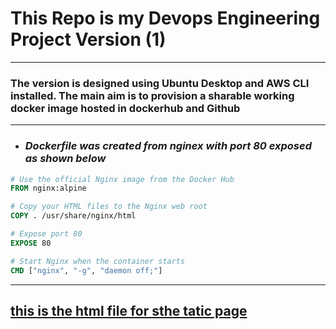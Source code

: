 # **This Repo is my Devops Engineering Project Version (1)**
------
### The version is designed using Ubuntu Desktop and AWS CLI installed. The main aim is to provision a sharable working docker image hosted in dockerhub and Github
  -----

- ### _Dockerfile was created from nginex with port 80 exposed as shown below_

``` Dockerfile
# Use the official Nginx image from the Docker Hub
FROM nginx:alpine

# Copy your HTML files to the Nginx web root
COPY . /usr/share/nginx/html

# Expose port 80
EXPOSE 80

# Start Nginx when the container starts
CMD ["nginx", "-g", "daemon off;"]
```
------------------------


## [this is the html file for sthe tatic page ](https://github.com/ALFRED20000/version1/blob/main/index.html')

